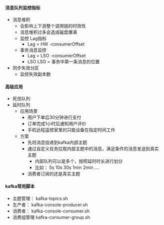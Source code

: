 #### 消息队列监控指标
- 消息堆积
    - 会影响上下游整个调用链的时效性
    - 消息堆积过多会造成磁盘爆满
    - 监控 Lag指标
        - Lag = HW -consumerOffset
    - 事务消息监控
        - Lag = LSO -consumerOffset  
        - LSO LSO = 事务中第一条消息的位置
- 同步失效分区
    - 监控失效副本数

#### 高级应用
- 死信队列
- 延时队列
    - 应用场景
        - 用户下单后30分钟进行支付
        - 订单完成1小时后通知用户评价
        - 手机远程遥控家里的只能设备在指定时间工作
    - 方案
        - 先将消息投递到kafka内部主题
        - 通过自定义任务拉取内部主题中的消息，满足条件的消息发送到真实主题
            - 内部队列可以是多个，按照延时时长进行划分
            - 比如： 5s 10s 30s 1min 2min ....
        - 消费者订阅的还是真实主题 
        
#### kafka常用脚本
- 主题管理： kafka-topics.sh
- 生产者：   kafka-console-producer.sh
- 消费者：   kafka-console-consumer.sh
- 消费组管理 kafka-consumer-group.sh
